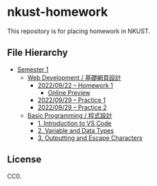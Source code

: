 # nkust-homework

This repository is for placing homework in NKUST.

## File Hierarchy

- [Semester 1](./s1)
  - [Web Development / 基礎網頁設計](./s1/web-development/)
    - [2022/09/22 – Homework 1](./s1/web-development/hw-1/index.html)
      - [Online Preview](https://nkust-hw.pan93.com/s1/web-development/hw-1/index.html)
    - [2022/09/29 – Practice 1](./s1/web-development/practice-1)
    - [2022/09/29 – Practice 2](./s1/web-development/practice-2)
  - [Basic Programming / 程式設計](./s1/basic-programming/)
    - [1. Introduction to VS Code](./s1/basic-programming/01-vsc-intro/main.py)
    - [2. Variable and Data Types](./s1/basic-programming/02-var-and-type/main.py)
    - [3. Outputting and Escape Characters](./s1/basic-programming/03-output/main.py)

## License

CC0.
